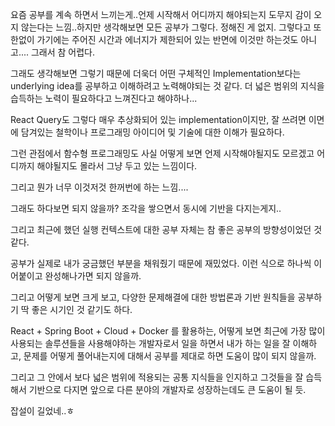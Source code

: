 요즘 공부를 계속 하면서 느끼는게..언제 시작해서 어디까지 해야되는지 도무지 감이 오지 않는다는 느낌..하지만 생각해보면 모든 공부가 그렇다. 정해진 게 없지. 그렇다고 또 한없이 가기에는 주어진 시간과 에너지가 제한되어 있는 반면에 이것만 하는것도 아니고.... 그래서 참 어렵다.

그래도 생각해보면 그렇기 때문에 더욱더 어떤 구체적인 Implementation보다는 underlying idea를 공부하고 이해하려고 노력해야되는 것 같다. 더 넓은 범위의 지식을 습득하는 노력이 필요하다고 느껴진다고 해야하나...

React Query도 그렇다 매우 추상화되어 있는 implementation이지만, 잘 쓰려면 이면에 담겨있는 철학이나 프로그래밍 아이디어 및 기술에 대한 이해가 필요하다.

그런 관점에서 함수형 프로그래밍도 사실 어떻게 보면 언제 시작해야될지도 모르겠고 어디까지 해야될지도 몰라서 그냥 두고 있는 느낌이다.

그리고 뭔가 너무 이것저것 한꺼번에 하는 느낌....

그래도 하다보면 되지 않을까? 조각을 쌓으면서 동시에 기반을 다지는게지..

그리고 최근에 했던 실행 컨텍스트에 대한 공부 자체는 참 좋은 공부의 방향성이었던 것 같다.

공부가 실제로 내가 궁금했던 부분을 채워줬기 때문에 재밌었다. 이런 식으로 하나씩 이어붙이고 완성해나가면 되지 않을까.

그리고 어떻게 보면 크게 보고, 다양한 문제해결에 대한 방법론과 기반 원칙들을 공부하기 딱 좋은 시기인 것 같기도 하다.

React + Spring Boot + Cloud + Docker 를 활용하는, 어떻게 보면 최근에 가장 많이 사용되는 솔루션들을 사용해야하는 개발자로서 일을 하면서 내가 하는 일을 잘 이해하고, 문제를 어떻게 풀어내는지에 대해서 공부를 제대로 하면 도움이 많이 되지 않을까.

그리고 그 안에서 보다 넓은 범위에 적용되는 공통 지식들을 인지하고 그것들을 잘 습득해서 기반으로 다지면 앞으로 다른 분야의 개발자로 성장하는데도 큰 도움이 될 듯.

잡설이 길었네..ㅎ
